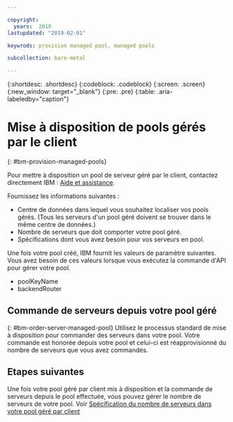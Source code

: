 ```yaml
---

copyright:
  years:  2019
lastupdated: "2019-02-01"

keywrods: provision managed pool, managed pools

subcollection: bare-metal

---
```


{:shortdesc: .shortdesc}
{:codeblock: .codeblock}
{:screen: .screen}
{:new_window: target="_blank"}
{:pre: .pre}
{:table: .aria-labeledby="caption"}

# Mise à disposition de pools gérés par le client
{: #bm-provision-managed-pools}

Pour mettre à disposition un pool de serveur géré par le client, contactez directement IBM : [Aide et assistance](/docs/bare-metal?topic=bare-metal-gettinghelp).

Fournissez les informations suivantes :
* Centre de données dans lequel vous souhaitez localiser vos pools gérés. (Tous les serveurs d'un pool géré doivent se trouver dans le même centre de données.)
* Nombre de serveurs que doit comporter votre pool géré.
* Spécifications dont vous avez besoin pour vos serveurs en pool.

Une fois votre pool créé, IBM fournit les valeurs de paramètre suivantes. Vous avez besoin de ces valeurs lorsque vous exécutez la commande d'API pour gérer votre pool.
* poolKeyName
* backendRouter

## Commande de serveurs depuis votre pool géré
{: #bm-order-server-managed-pool}
Utilisez le processus standard de mise à disposition pour commander des serveurs dans votre pool. Votre commande est honorée depuis votre pool et celui-ci est réapprovisionné du nombre de serveurs que vous avez commandés.

## Etapes suivantes

Une fois votre pool géré par client mis à disposition et la commande de serveurs depuis le pool effectuée, vous pouvez gérer le nombre de serveurs de votre pool. Voir [Spécification du nombre de serveurs dans votre pool géré par client](/docs/bare-metal?topic=bare-metal-set-amount-servers-pool#set-amount-servers-pool)
